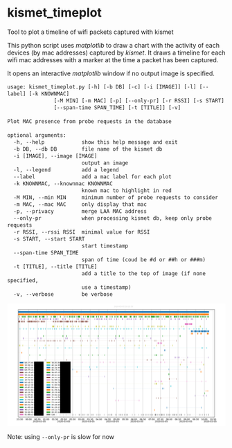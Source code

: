 # kismet_timeplot
Tool to plot a timeline of wifi packets captured with kismet

This python script uses *matplotlib* to draw a chart with the activity of each devices (by mac addresses) captured by *kismet*. It draws a timeline for each wifi mac addresses with a marker at the time a packet has been captured.

It opens an interactive *matplotlib* window if no output image is specified.

    usage: kismet_timeplot.py [-h] [-b DB] [-c] [-i [IMAGE]] [-l] [--label] [-k KNOWNMAC]
                   [-M MIN] [-m MAC] [-p] [--only-pr] [-r RSSI] [-s START]
                   [--span-time SPAN_TIME] [-t [TITLE]] [-v]
    
    Plot MAC presence from probe requests in the database
    
    optional arguments:
      -h, --help            show this help message and exit
      -b DB, --db DB        file name of the kismet db
      -i [IMAGE], --image [IMAGE]
                            output an image
      -l, --legend          add a legend
      --label               add a mac label for each plot
      -k KNOWNMAC, --knownmac KNOWNMAC
                            known mac to highlight in red
      -M MIN, --min MIN     minimum number of probe requests to consider
      -m MAC, --mac MAC     only display that mac
      -p, --privacy         merge LAA MAC address
      --only-pr             when processing kismet db, keep only probe requests
      -r RSSI, --rssi RSSI  minimal value for RSSI
      -s START, --start START
                            start timestamp
      --span-time SPAN_TIME
                            span of time (coud be #d or ##h or ###m)
      -t [TITLE], --title [TITLE]
                            add a title to the top of image (if none specified,
                            use a timestamp)
      -v, --verbose         be verbose

![Image of chart plotted with kismet_timeplot.py](plot.png)

Note: using `--only-pr` is slow for now
